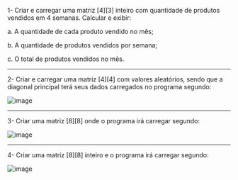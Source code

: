 1- Criar e carregar uma matriz [4][3] inteiro com quantidade de produtos 
vendidos em 4 semanas. Calcular e exibir:

a. A quantidade de cada produto vendido no mês;

b. A quantidade de produtos vendidos por semana;

c. O total de produtos vendidos no mês.
***********************************************************
2- Criar e carregar uma matriz [4][4] com valores aleatórios, sendo que a 
diagonal principal terá seus dados carregados no programa segundo:

![image](https://github.com/Rafhaelslv/Exerc_matriz/assets/127260453/31d71914-b7fe-4ccc-a5af-f1c17bebda12)

***********************************************************
3- Criar uma matriz [8][8] onde o programa irá carregar segundo:

![image](https://github.com/Rafhaelslv/Exerc_matriz/assets/127260453/05f4678a-da96-4582-af8b-524abcf9ee4b)

***********************************************************
4- Criar uma matriz [8][8] inteiro e o programa irá carregar segundo:

![image](https://github.com/Rafhaelslv/Exerc_matriz/assets/127260453/f3e00b21-c74e-4b6e-9454-aa4753c186c5)

